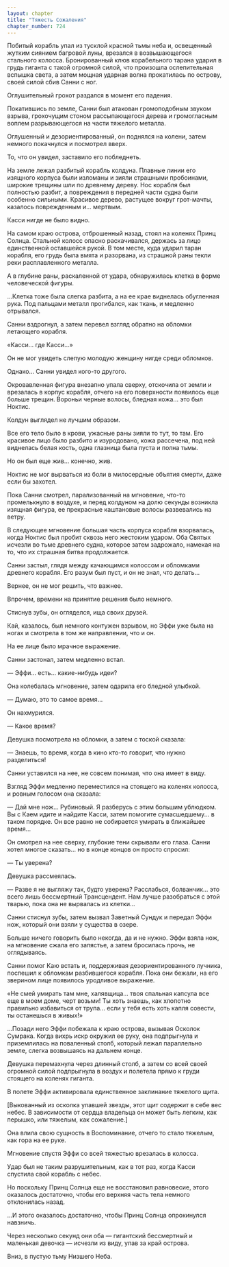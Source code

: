 ```yaml
---
layout: chapter
title: "Тяжесть Сожаления"
chapter_number: 724
---
```


Побитый корабль упал из тусклой красной тьмы неба и, освещенный жутким сиянием багровой луны, врезался в возвышающегося стального колосса. Бронированный клюв корабельного тарана ударил в грудь гиганта с такой огромной силой, что произошла ослепительная вспышка света, а затем мощная ударная волна прокатилась по острову, своей силой сбив Санни с ног.

Оглушительный грохот раздался в момент его падения.

Покатившись по земле, Санни был атакован громоподобным звуком взрыва, грохочущим стоном рассыпающегося дерева и громогласным воплем разрывающегося на части тяжелого металла.

Оглушенный и дезориентированный, он поднялся на колени, затем немного покачнулся и посмотрел вверх.

То, что он увидел, заставило его побледнеть.

На земле лежал разбитый корабль колдуна. Плавные линии его изящного корпуса были изломаны и зияли страшными пробоинами, широкие трещины шли по древнему дереву. Нос корабля был полностью разбит, а повреждения в передней части судна были особенно сильными. Красивое дерево, растущее вокруг грот-мачты, казалось поврежденным и... мертвым.

Касси нигде не было видно.

На самом краю острова, отброшенный назад, стоял на коленях Принц Солнца. Стальной колосс опасно раскачивался, держась за лицо единственной оставшейся рукой. В том месте, куда ударил таран корабля, его грудь была вмята и разорвана, из страшной раны текли реки расплавленного металла.

А в глубине раны, раскаленной от удара, обнаружилась клетка в форме человеческой фигуры.

...Клетка тоже была слегка разбита, а на ее крае виднелась обугленная рука. Под пальцами металл прогибался, как ткань, и медленно отрывался.

Санни вздрогнул, а затем перевел взгляд обратно на обломки летающего корабля.

«Касси... где Касси...»

Он не мог увидеть слепую молодую женщину нигде среди обломков.

Однако... Санни увидел кого-то другого.

Окровавленная фигура внезапно упала сверху, отскочила от земли и врезалась в корпус корабля, отчего на его поверхности появилось еще больше трещин. Вороньи черные волосы, бледная кожа... это был Ноктис.

Колдун выглядел не лучшим образом.

Все его тело было в крови, ужасные раны зияли то тут, то там. Его красивое лицо было разбито и изуродовано, кожа рассечена, под ней виднелась белая кость, одна глазница была пуста и полна тьмы.

Но он был еще жив... конечно, жив.

Ноктис не мог вырваться из боли в милосердные объятия смерти, даже если бы захотел.

Пока Санни смотрел, парализованный на мгновение, что-то промелькнуло в воздухе, и перед колдуном на долю секунды возникла изящная фигура, ее прекрасные каштановые волосы развевались на ветру.

В следующее мгновение большая часть корпуса корабля взорвалась, когда Ноктис был пробит сквозь него жестоким ударом. Оба Святых исчезли во тьме древнего судна, которое затем задрожало, намекая на то, что их страшная битва продолжается.

Санни застыл, глядя между качающимся колоссом и обломками древнего корабля. Его разум был пуст, и он не знал, что делать...

Вернее, он не мог решить, что важнее.

Впрочем, времени на принятие решения было немного.

Стиснув зубы, он огляделся, ища своих друзей.

Кай, казалось, был немного контужен взрывом, но Эффи уже была на ногах и смотрела в том же направлении, что и он.

На ее лице было мрачное выражение.

Санни застонал, затем медленно встал.

— Эффи... есть... какие-нибудь идеи?

Она колебалась мгновение, затем одарила его бледной улыбкой.

— Думаю, это то самое время...

Он нахмурился.

— Какое время?

Девушка посмотрела на обломки, а затем с тоской сказала:

— Знаешь, то время, когда в кино кто-то говорит, что нужно разделиться!

Санни уставился на нее, не совсем понимая, что она имеет в виду.

Взгляд Эффи медленно переместился на стоящего на коленях колосса, и ровным голосом она сказала:

— Дай мне нож... Рубиновый. Я разберусь с этим большим ублюдком. Вы с Каем идите и найдите Касси, затем помогите сумасшедшему... в таком порядке. Он все равно не собирается умирать в ближайшее время...

Он смотрел на нее сверху, глубокие тени скрывали его глаза. Санни хотел многое сказать... но в конце концов он просто спросил:

— Ты уверена?

Девушка рассмеялась.

— Разве я не выгляжу так, будто уверена? Расслабься, болванчик... это всего лишь бессмертный Трансцендент. Нам лучше разобраться с этой тварью, пока она не вырвалась из клетки...

Санни стиснул зубы, затем вызвал Заветный Сундук и передал Эффи нож, который они взяли у существа в озере.

Больше ничего говорить было некогда, да и не нужно. Эффи взяла нож, на мгновение сжала его запястье, а затем бросилась прочь, не оглядываясь.

Санни помог Каю встать и, поддерживая дезориентированного лучника, поспешил к обломкам разбившегося корабля. Пока они бежали, на его зверином лице появилось уродливое выражение.

«Не смей умирать там мне, халявщица... твоя спальная капсула все еще в моем доме, черт возьми! Ты хоть знаешь, как хлопотно правильно избавиться от трупа... если у тебя есть хоть капля совести, ты останешься в живых!»

...Позади него Эффи побежала к краю острова, вызывая Осколок Сумрака. Когда вихрь искр окружил ее руку, она подпрыгнула и приземлилась на поваленный столб, который лежал параллельно земле, слегка возвышаясь на дальнем конце.

Девушка перемахнула через длинный столб, а затем со всей своей огромной силой подпрыгнула в воздух и полетела прямо к груди стоящего на коленях гиганта.

В полете Эффи активировала единственное заклинание тяжелого щита.

[Выкованный из осколка упавшей звезды, этот щит содержит в себе вес небес. В зависимости от сердца владельца он может быть легким, как перышко, или тяжелым, как сожаление.]

Она влила свою сущность в Воспоминание, отчего то стало тяжелым, как гора на ее руке.

Мгновение спустя Эффи со всей тяжестью врезалась в колосса.

Удар был не таким разрушительным, как в тот раз, когда Касси спустила свой корабль с небес.

Но поскольку Принц Солнца еще не восстановил равновесие, этого оказалось достаточно, чтобы его верхняя часть тела немного отклонилась назад.

...И этого оказалось достаточно, чтобы Принц Солнца опрокинулся навзничь.

Через несколько секунд они оба — гигантский бессмертный и маленькая девочка — исчезли из виду, упав за край острова.

Вниз, в пустую тьму Низшего Неба.